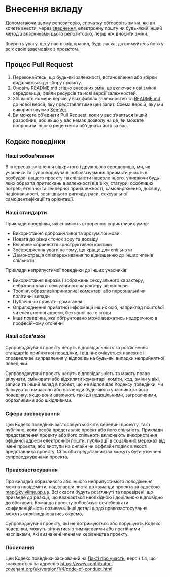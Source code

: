 # Внесення вкладу

Допомагаючи цьому репозиторію, спочатку обговоріть зміни, які ви хочете внести, через [звернення](https://github.com/GORAlexComp/KyivLimeAM/issues), електронну пошту чи будь-який інший метод з власниками цього репозиторію, перш ніж вносити зміни.

Зверніть увагу, що у нас є звід правил, будь ласка, дотримуйтесь його у всіх своїх взаємодіях з проектом.

## Процес Pull Request

1. Переконайтесь, що будь-які залежності, встановлення або збірки видаляються до збору проєкту.
2. Оновіть [README.md](README.md) згідно внесених змін, це включає нові змінні середовища, файли ресурсів та нові версії залежностей.
3. Збільшіть номери версій у всіх файлах залежностей та [README.md](README.md) до нової версії, яку представлятиме цей запит. Схема версій, яку ми використовуємо [SemVer](http://semver.org/).
4. Ви можете об'єднати Pull Request, коли у вас з’явиться інший розробник, або якщо у вас немає дозволу на це, ви можете попросити іншого рецензента об'єднати його за вас.

## Кодекс поведінки

### Наші зобовʼязання

В інтересах зміцнення відкритого і дружнього середовища, ми, як учасники та супроводжувачі, зобовʼязуємось приймати участь в розбудові нашого проекту та спільноти навколо нього, уникаючи будь-яких образ та притискань в залежності від віку, статури, особливих потреб, етнічної та гендерної приналежності, самовираження, досвіду, національності, зовнішнього вигляду, раси, сексуальної самоідентифікації та орієнтації.

### Наші стандарти

Приклади поведінки, які сприяють створенню сприятливих умов:

* Використання доброзичливої та зрозумілої мови
* Повага до різних точок зору та досвіду
* Ввічливе сприйняття конструктивної критики
* Зосередження уваги на тому, що краще для спільноти
* Демонстрація співпереживання по відношенню до інших членів спільноти

Приклади неприпустимої поведінки до інших учасників:

* Використання виразів і зображень сексуального характеру, небажана увага сексуального характеру чи вислови
* Тролінг, образливі/принизливі коментарі або персональні чи політичні випади
* Публічні чи приватні домагання
* Оприлюднення приватної інформації інших осіб, наприклад поштової чи електронної адреси, без явної на те згоди
* Інша поведінка, яка обґрунтовано може вважатись недоречною в професійному оточенні

### Наші обовʼязки

Супроводжувачі проекту несуть відповідальність за розʼяснення стандартів прийнятної поведінки, і від них очікується належне і справедливе виправлення у відповідь на будь-які випадки неприйнятної поведінки.

Супроводжувачі проекту несуть відповідальність та мають право вилучати, змінювати або відхиляти коментарі, коміти, код, зміни у вікі, записи та інший вклад в проект, що не відповідає Кодексу поведінки, чи блокувати тимчасово або назавжди будь-якого учасника за його поведінку, якщо вони вважають такі дії недоцільними, загрозливими, образливими або шкідливими.

### Сфера застосування

Цей Кодекс поведінки застосовується як в середині проекту, так і публічно, коли особа представляє проект або його спільноту. Приклади представлення проекту або його спільноти включають використання офіційної адреси електронної пошти, публікації в соцальних мережах від імені проекта, або виступи на онлайн чи оффлайн подіях в якості представника проекту. Способи представництва можуть бути уточнені супроводжувачами проекта.

### Правозастосування

Про випадки образливого або іншого неприпустимого поводження можна повідомити, надіславши листа до команди проекта за адресою map@kyivlime.pp.ua. Всі скарги будуть розглянуті та перевірені, що призведе до реакції, що вважається необхідною і доцільною відповідно до обставин. Команда проекту зобовʼязується зберігати конфеденційність позивача. Інші деталі щодо правозастосування можуть оприлюднюватись окремо.

Супроводжувачі проекту, які не дотримуються або порушують Кодекс поведінки, можуть зіткнутися з тимчасовими або постійними наслідками, які визначені членами керівництва проекту.

### Посилання

Цей Кодекс поведінки заснований на [Пакті про участь][homepage], версії 1.4, що знаходиться за адресою https://www.contributor-covenant.org/uk/version/1/4/code-of-conduct.html

[homepage]: https://www.contributor-covenant.org